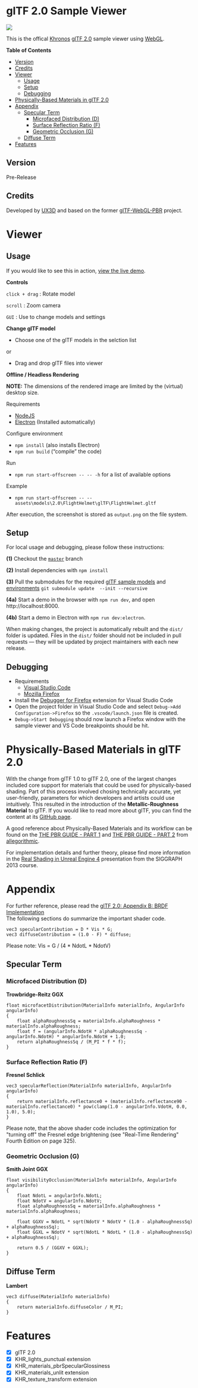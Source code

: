 glTF 2.0 Sample Viewer
======================

[![](assets/images/BoomBox.jpg)](https://github.khronos.org/glTF-Sample-Viewer/)

This is the offical [Khronos](https://www.khronos.org/) [glTF 2.0](https://www.khronos.org/gltf/) sample viewer using [WebGL](https://www.khronos.org/webgl/).


**Table of Contents**

- [Version](#version)
- [Credits](#credits)
- [Viewer](#viewer)
  - [Usage](#usage)
  - [Setup](#setup)
  - [Debugging](#debugging)
- [Physically-Based Materials in glTF 2.0](#physically-based-materials-in-gltf-20)
- [Appendix](#appendix)
  - [Specular Term](#specular-term)
    - [Microfaced Distribution (D)](#microfaced-distribution-d)
    - [Surface Reflection Ratio (F)](#surface-reflection-ratio-f)
    - [Geometric Occlusion (G)](#geometric-occlusion-g)
  - [Diffuse Term](#diffuse-term)
- [Features](#features)


Version
-------

Pre-Release

Credits
-------

Developed by [UX3D](https://www.ux3d.io/) and based on the former [glTF-WebGL-PBR](https://github.com/KhronosGroup/glTF-Sample-Viewer/tree/glTF-WebGL-PBR) project.

Viewer
======

Usage
-----

If you would like to see this in action, [view the live demo](https://github.khronos.org/glTF-Sample-Viewer/).

**Controls**

`click + drag` : Rotate model

`scroll` : Zoom camera

`GUI` : Use to change models and settings

**Change glTF model**

* Choose one of the glTF models in the selction list

or

* Drag and drop glTF files into viewer

**Offline / Headless Rendering**

**NOTE:** The dimensions of the rendered image are limited by the (virtual) desktop size.

Requirements
  * [NodeJS](https://nodejs.org)
  * [Electron](https://electronjs.org/) (Installed automatically)

Configure environment
- ``npm install`` (also installs Electron)
- ``npm run build`` (“compile” the code)

Run
- ``npm run start-offscreen -- -- -h`` for a list of available options

Example
- ``npm run start-offscreen -- -- assets\models\2.0\FlightHelmet\glTF\FlightHelmet.gltf``

After execution, the screenshot is stored as ``output.png`` on the file system.

Setup
-----

For local usage and debugging, please follow these instructions:

**(1)** Checkout the [`master`](../../tree/master) branch

**(2)** Install dependencies with `npm install`

**(3)** Pull the submodules for the required [glTF sample models](https://github.com/KhronosGroup/glTF-Sample-Models) and [environments](https://github.com/ux3d/Sample-Environments) `git submodule update  --init --recursive`

**(4a)** Start a demo in the browser with `npm run dev`, and open http://localhost:8000.

**(4b)** Start a demo in Electron with `npm run dev:electron`.

When making changes, the project is automatically rebuilt and the `dist/` folder
is updated. Files in the `dist/` folder should not be included in pull
requests — they will be updated by project maintainers with each new release.

Debugging
---------

* Requirements
  * [Visual Studio Code](https://code.visualstudio.com/)
  * [Mozilla Firefox](https://www.mozilla.org/en-US/firefox/new/)
* Install the [Debugger for Firefox](https://marketplace.visualstudio.com/items?itemName=hbenl.vscode-firefox-debug) extension for Visual Studio Code
* Open the project folder in Visual Studio Code and select `Debug->Add Configuration->Firefox` so the `.vscode/launch.json` file is created.
* `Debug->Start Debugging` should now launch a Firefox window with the sample viewer and VS Code breakpoints should be hit.


Physically-Based Materials in glTF 2.0
======================================

With the change from glTF 1.0 to glTF 2.0, one of the largest changes included core support for materials that could be used for physically-based shading. Part of this process involved chosing technically accurate, yet user-friendly, parameters for which developers and artists could use intuitively. This resulted in the introduction of the **Metallic-Roughness Material** to glTF. If you would like to read more about glTF, you can find the content at its [GitHub page](https://github.com/KhronosGroup/glTF).

A good reference about Physically-Based Materials and its workflow can be found on the [THE PBR GUIDE - PART 1](https://academy.allegorithmic.com/courses/the-pbr-guide-part-1) and [THE PBR GUIDE - PART 2](https://academy.allegorithmic.com/courses/the-pbr-guide-part-2) from [allegorithmic](https://www.allegorithmic.com).

For implementation details and further theory, please find more information in the [Real Shading in Unreal Engine 4](https://blog.selfshadow.com/publications/s2013-shading-course/) presentation from the SIGGRAPH 2013 course.


Appendix
========

For further reference, please read the [glTF 2.0: Appendix B: BRDF Implementation](https://github.com/KhronosGroup/glTF/blob/master/specification/2.0/README.md#appendix-b-brdf-implementation)  
The following sections do summarize the important shader code.

```
vec3 specularContribution = D * Vis * G;
vec3 diffuseContribution = (1.0 - F) * diffuse; 
```

Please note: Vis = G / (4 * NdotL * NdotV)

## Specular Term

### Microfaced Distribution (D)

**Trowbridge-Reitz GGX**

```
float microfacetDistribution(MaterialInfo materialInfo, AngularInfo angularInfo)
{
    float alphaRoughnessSq = materialInfo.alphaRoughness * materialInfo.alphaRoughness;
    float f = (angularInfo.NdotH * alphaRoughnessSq - angularInfo.NdotH) * angularInfo.NdotH + 1.0;
    return alphaRoughnessSq / (M_PI * f * f);
}
```

### Surface Reflection Ratio (F)

**Fresnel Schlick**

```
vec3 specularReflection(MaterialInfo materialInfo, AngularInfo angularInfo)
{
    return materialInfo.reflectance0 + (materialInfo.reflectance90 - materialInfo.reflectance0) * pow(clamp(1.0 - angularInfo.VdotH, 0.0, 1.0), 5.0);
}
```

Please note, that the above shader code includes the optimization for "turning off" the Fresnel edge brightening (see "Real-Time Rendering" Fourth Edition on page 325).

### Geometric Occlusion (G)

**Smith Joint GGX**

```
float visibilityOcclusion(MaterialInfo materialInfo, AngularInfo angularInfo)
{
    float NdotL = angularInfo.NdotL;
    float NdotV = angularInfo.NdotV;
    float alphaRoughnessSq = materialInfo.alphaRoughness * materialInfo.alphaRoughness;

    float GGXV = NdotL * sqrt(NdotV * NdotV * (1.0 - alphaRoughnessSq) + alphaRoughnessSq);
    float GGXL = NdotV * sqrt(NdotL * NdotL * (1.0 - alphaRoughnessSq) + alphaRoughnessSq);

    return 0.5 / (GGXV + GGXL);
}
```

## Diffuse Term

**Lambert**

```
vec3 diffuse(MaterialInfo materialInfo)
{
    return materialInfo.diffuseColor / M_PI;
}
```

Features
========

- [x] glTF 2.0
- [x] KHR_lights_punctual extension
- [x] KHR_materials_pbrSpecularGlossiness
- [x] KHR_materials_unlit extension
- [x] KHR_texture_transform extension
